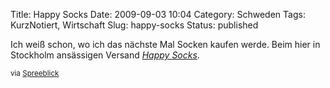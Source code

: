 Title: Happy Socks
Date: 2009-09-03 10:04
Category: Schweden
Tags: KurzNotiert, Wirtschaft
Slug: happy-socks
Status: published

Ich weiß schon, wo ich das nächste Mal Socken kaufen werde. Beim hier in
Stockholm ansässigen Versand [*Happy
Socks*](http://www.happysocks.com/de/).

<small>via
[Spreeblick](http://www.spreeblick.com/2009/09/01/happy-socks/) </small>


